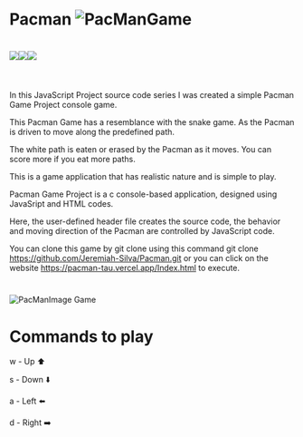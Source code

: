 # Pacman ![PacManGame](https://user-images.githubusercontent.com/108309798/183675892-229d48e8-2256-4c37-af97-3ae97ac718f6.png)

# <a href="https://www.w3schools.com/js/DEFAULT.asp" target="_blank"><img src="https://img.shields.io/badge/JavaScript-F7DF1E.svg?style=for-the-badge&logo=JavaScript&logoColor=black" target="_blank"></a><a href="" target="_blank"><img src="https://img.shields.io/badge/HTML5-E34F26.svg?style=for-the-badge&logo=HTML5&logoColor=white" target="_blank"></a><a href="" target="_blank"><img src="https://img.shields.io/badge/CSS3-1572B6.svg?style=for-the-badge&logo=CSS3&logoColor=white" target="_blank"></a></a><br></br>

In this JavaScript Project source code series I was created a simple Pacman Game 
Project console game. 

This Pacman Game has a resemblance with the snake game. 
As the Pacman is driven to move along the predefined path. 

The white path is eaten or erased by the Pacman as it moves. 
You can score more if you eat more paths.

This is a game application that has realistic nature and is simple to play. 

Pacman Game Project is a c console-based application, designed using JavaSript and
HTML codes. 

Here, the user-defined header file creates the source code, 
the behavior and moving direction of the Pacman are controlled by JavaScript code. 

You can clone this game by git clone using this command git clone https://github.com/Jeremiah-Silva/Pacman.git 
or you can click on the website https://pacman-tau.vercel.app/Index.html to execute.

#
![PacManImage Game](https://user-images.githubusercontent.com/108309798/183678316-cd43f121-43ca-44c2-be5f-2a5f5f7df753.png)


# Commands to play


w - Up :arrow_up:

s - Down :arrow_down:

a - Left :arrow_left:

d - Right :arrow_right:
